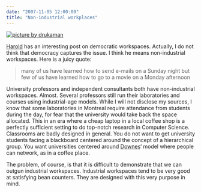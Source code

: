 ```yaml
---
date: "2007-11-05 12:00:00"
title: "Non-industrial workplaces"
---
```



<a href="http://www.flickr.com/photos/drukaman/"><img decoding="async" src="http://farm1.static.flickr.com/218/501005844_3325df681d_m.jpg" alt="picture by drukaman" /></a>

[Harold](http://jarche.com/2007/11/more-on-democratic-workplaces/) has an interesting post on democratic workspaces. Actually, I do not think that democracy captures the issue. I think he means non-industrial workspaces. Here is a juicy quote:

> many of us have learned how to send e-mails on a Sunday night but few of us have learned how to go to a movie on a Monday afternoon


University professors and independent consultants both have non-industrial workspaces. Almost. Several professors still run their laboratories and courses using industrial-age models.
While I will not disclose my sources, I know that some laboratories in Montreal require attendance from students during the day, for fear that the university would take back the space allocated. This in an era where a cheap laptop in a local coffee shop is a perfectly sufficient setting to do top-notch research in Computer Science.
Classrooms are badly designed in general. You do not want to get university students facing a blackboard centered around the concept of a hierarchical group. You want universities centered around [Downes](http://www.downes.ca)&lsquo; model where people can network, as in a coffee place.

The problem, of course, is that it is difficult to demonstrate that we can outgun industrial workspaces. Industrial workspaces tend to be very good at satisfying bean counters. They are designed with this very purpose in mind.

